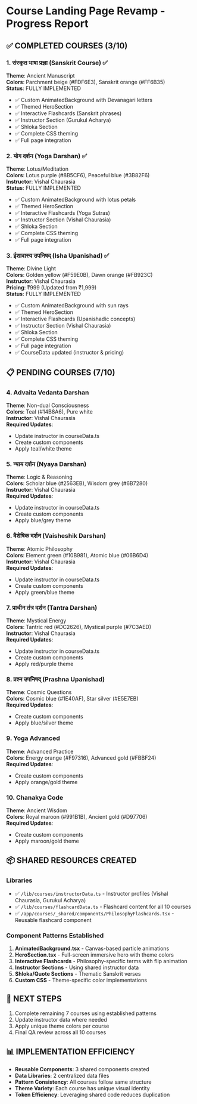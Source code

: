 # Course Landing Page Revamp - Progress Report

## ✅ COMPLETED COURSES (3/10)

### 1. संस्कृत भाषा प्रज्ञा (Sanskrit Course) ✅
**Theme**: Ancient Manuscript  
**Colors**: Parchment beige (#FDF6E3), Sanskrit orange (#FF6B35)  
**Status**: FULLY IMPLEMENTED
- ✅ Custom AnimatedBackground with Devanagari letters
- ✅ Themed HeroSection
- ✅ Interactive Flashcards (Sanskrit phrases)
- ✅ Instructor Section (Gurukul Acharya)
- ✅ Shloka Section
- ✅ Complete CSS theming
- ✅ Full page integration

### 2. योग दर्शन (Yoga Darshan) ✅
**Theme**: Lotus/Meditation  
**Colors**: Lotus purple (#8B5CF6), Peaceful blue (#3B82F6)  
**Instructor**: Vishal Chaurasia  
**Status**: FULLY IMPLEMENTED
- ✅ Custom AnimatedBackground with lotus petals
- ✅ Themed HeroSection
- ✅ Interactive Flashcards (Yoga Sutras)
- ✅ Instructor Section (Vishal Chaurasia)
- ✅ Shloka Section
- ✅ Complete CSS theming
- ✅ Full page integration

### 3. ईशावास्य उपनिषद् (Isha Upanishad) ✅
**Theme**: Divine Light  
**Colors**: Golden yellow (#F59E0B), Dawn orange (#FB923C)  
**Instructor**: Vishal Chaurasia  
**Pricing**: ₹999 (Updated from ₹1,999)  
**Status**: FULLY IMPLEMENTED
- ✅ Custom AnimatedBackground with sun rays
- ✅ Themed HeroSection
- ✅ Interactive Flashcards (Upanishadic concepts)
- ✅ Instructor Section (Vishal Chaurasia)
- ✅ Shloka Section
- ✅ Complete CSS theming
- ✅ Full page integration
- ✅ CourseData updated (instructor & pricing)

## 📋 PENDING COURSES (7/10)

### 4. Advaita Vedanta Darshan
**Theme**: Non-dual Consciousness  
**Colors**: Teal (#14B8A6), Pure white  
**Instructor**: Vishal Chaurasia  
**Required Updates**:
- Update instructor in courseData.ts
- Create custom components
- Apply teal/white theme

### 5. न्याय दर्शन (Nyaya Darshan)
**Theme**: Logic & Reasoning  
**Colors**: Scholar blue (#2563EB), Wisdom grey (#6B7280)  
**Instructor**: Vishal Chaurasia  
**Required Updates**:
- Update instructor in courseData.ts
- Create custom components
- Apply blue/grey theme

### 6. वैशेषिक दर्शन (Vaisheshik Darshan)
**Theme**: Atomic Philosophy  
**Colors**: Element green (#10B981), Atomic blue (#06B6D4)  
**Instructor**: Vishal Chaurasia  
**Required Updates**:
- Update instructor in courseData.ts
- Create custom components
- Apply green/blue theme

### 7. प्राचीन तंत्र दर्शन (Tantra Darshan)
**Theme**: Mystical Energy  
**Colors**: Tantric red (#DC2626), Mystical purple (#7C3AED)  
**Instructor**: Vishal Chaurasia  
**Required Updates**:
- Update instructor in courseData.ts
- Create custom components
- Apply red/purple theme

### 8. प्रश्न उपनिषद् (Prashna Upanishad)
**Theme**: Cosmic Questions  
**Colors**: Cosmic blue (#1E40AF), Star silver (#E5E7EB)  
**Required Updates**:
- Create custom components
- Apply blue/silver theme

### 9. Yoga Advanced
**Theme**: Advanced Practice  
**Colors**: Energy orange (#F97316), Advanced gold (#FBBF24)  
**Required Updates**:
- Create custom components
- Apply orange/gold theme

### 10. Chanakya Code
**Theme**: Ancient Wisdom  
**Colors**: Royal maroon (#991B1B), Ancient gold (#D97706)  
**Required Updates**:
- Create custom components
- Apply maroon/gold theme

## 📦 SHARED RESOURCES CREATED

### Libraries
- ✅ `/lib/courses/instructorData.ts` - Instructor profiles (Vishal Chaurasia, Gurukul Acharya)
- ✅ `/lib/courses/flashcardData.ts` - Flashcard content for all 10 courses
- ✅ `/app/courses/_shared/components/PhilosophyFlashcards.tsx` - Reusable flashcard component

### Component Patterns Established
1. **AnimatedBackground.tsx** - Canvas-based particle animations
2. **HeroSection.tsx** - Full-screen immersive hero with theme colors
3. **Interactive Flashcards** - Philosophy-specific terms with flip animation
4. **Instructor Sections** - Using shared instructor data
5. **Shloka/Quote Sections** - Thematic Sanskrit verses
6. **Custom CSS** - Theme-specific color implementations

## 🎯 NEXT STEPS

1. Complete remaining 7 courses using established patterns
2. Update instructor data where needed
3. Apply unique theme colors per course
4. Final QA review across all 10 courses

## 📊 IMPLEMENTATION EFFICIENCY

- **Reusable Components**: 3 shared components created
- **Data Libraries**: 2 centralized data files
- **Pattern Consistency**: All courses follow same structure
- **Theme Variety**: Each course has unique visual identity
- **Token Efficiency**: Leveraging shared code reduces duplication

